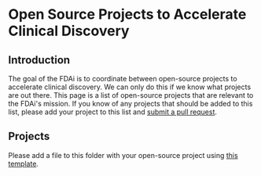 # Open Source Projects to Accelerate Clinical Discovery

## Introduction

The goal of the FDAi is to coordinate between open-source projects to accelerate clinical discovery. We can only do this if we know what projects are out there. This page is a list of open-source projects that are relevant to the FDAi's mission. If you know of any projects that should be added to this list, please add your project to this list and [submit a pull request](/docs/contributing.md).

## Projects

Please add a file to this folder with your open-source project using [this template](../templates/open_source_project.md).




